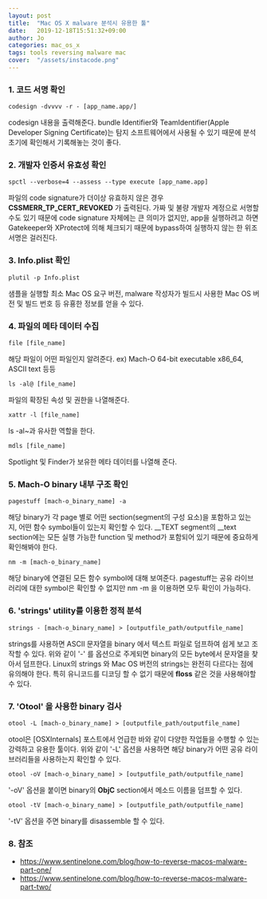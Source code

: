 ```yaml
---
layout: post
title:  "Mac OS X malware 분석시 유용한 툴"
date:   2019-12-18T15:51:32+09:00
author: Jo
categories: mac_os_x
tags: tools reversing malware mac 
cover:  "/assets/instacode.png"
---
```


### 1. 코드 서명 확인
~~~
codesign -dvvvv -r - [app_name.app/]
~~~
codesign 내용을 출력해준다.
bundle Identifier와 TeamIdentifier(Apple Developer Signing Certificate)는 탐지 소프트웨어에서 사용될 수 있기 때문에 분석 초기에 확인해서 기록해놓는 것이 좋다.


### 2. 개발자 인증서 유효성 확인
~~~
spctl --verbose=4 --assess --type execute [app_name.app]
~~~
파일의 code signature가 더이상 유효하지 않은 경우 **CSSMERR_TP_CERT_REVOKED** 가 출력된다.
가짜 및 불량 개발자 계정으로 서명할 수도 있기 때문에 code signature 자체에는 큰 의미가 없지만, app을 실행하려고 하면 Gatekeeper와 XProtect에 의해 체크되기 때문에 bypass하여 실행하지 않는 한 위조 서명은 걸러진다.


### 3. Info.plist 확인
~~~
plutil -p Info.plist
~~~
샘플을 실행할 최소 Mac OS 요구 버전, malware 작성자가 빌드시 사용한 Mac OS 버전 및 빌드 번호 등 유횽한 정보를 얻을 수 있다.


### 4. 파일의 메타 데이터 수집
~~~
file [file_name]
~~~
해당 파일이 어떤 파일인지 알려준다.
ex) Mach-O 64-bit executable x86_64, ASCII text 등등

~~~
ls -al@ [file_name]
~~~
파일의 확장된 속성 및 권한을 나열해준다.

~~~
xattr -l [file_name]
~~~
ls -al~과 유사한 역할을 한다.

~~~
mdls [file_name]
~~~
Spotlight 및 Finder가 보유한 메타 데이터를 나열해 준다. 


### 5. Mach-O binary 내부 구조 확인
~~~
pagestuff [mach-o_binary_name] -a
~~~
해당 binary가 각 page 별로 어떤 section(segment의 구성 요소)을 포함하고 있는지, 어떤 함수 symbol들이 있는지 확인할 수 있다.
\_\_TEXT segment의 \_\_text section에는 모든 실행 가능한 function 및 method가 포함되어 있기 때문에 중요하게 확인해봐야 한다.

~~~
nm -m [mach-o_binary_name]
~~~
해당 binary에 연결된 모든 함수 symbol에 대해 보여준다.
pagestuff는 공유 라이브러리에 대한 symbol은 확인할 수 없지만 nm -m 을 이용하면 모두 확인이 가능하다.

### 6. 'strings' utility를 이용한 정적 분석
~~~
strings - [mach-o_binary_name] > [outputfile_path/outputfile_name]
~~~
strings를 사용하면 ASCII 문자열을 binary 에서 텍스트 파일로 덤프하여 쉽게 보고 조작할 수 있다.
위와 같이 '-' 를 옵션으로 주게되면 binary의 모든 byte에서 문자열을 찾아서 덤프한다.
Linux의 strings 와 Mac OS 버전의 strings는 완전히 다르다는 점에 유의해야 한다.
특히 유니코드를 디코딩 할 수 없기 때문에 **floss** 같은 것을 사용해야할 수 있다.

### 7. 'Otool' 을 사용한 binary 검사
~~~
otool -L [mach-o_binary_name] > [outputfile_path/outputfile_name]
~~~
otool은 [OSXInternals] 포스트에서 언급한 바와 같이 다양한 작업들을 수행할 수 있는 강력하고 유용한 툴이다.
위와 같이 '-L' 옵션을 사용하면 해당 binary가 어떤 공유 라이브러리들을 사용하는지 확인할 수 있다.

~~~
otool -oV [mach-o_binary_name] > [outputfile_path/outputfile_name]
~~~
'-oV' 옵션을 붙이면 binary의 **ObjC** section에서 메소드 이름을 덤프할 수 있다.

~~~
otool -tV [mach-o_binary_name] > [outputfile_path/outputfile_name]
~~~
'-tV' 옵션을 주면 binary를 disassemble 할 수 있다.

### 8. 참조
* <https://www.sentinelone.com/blog/how-to-reverse-macos-malware-part-one/>
* <https://www.sentinelone.com/blog/how-to-reverse-macos-malware-part-two/>


